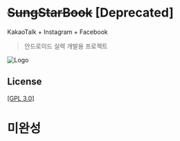 # ~~SungStarBook~~ [Deprecated]
KakaoTalk + Instagram + Facebook
> 안드로이드 실력 개발용 프로젝트

![Logo](https://user-images.githubusercontent.com/40740128/68085075-1bf7bb80-fe80-11e9-95d1-06c570d1d55d.png)

## License
[[GPL 3.0]](https://github.com/sungbin5304/SungStarBook/blob/master/LICENSE)



# 미완성
